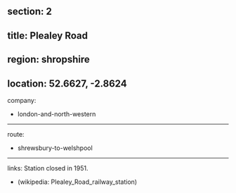 section: 2
----
title: Plealey Road
----
region: shropshire
----
location: 52.6627, -2.8624
----
company:
- london-and-north-western
----
route:
- shrewsbury-to-welshpool
----
links:
Station closed in 1951.
- (wikipedia: Plealey_Road_railway_station)
